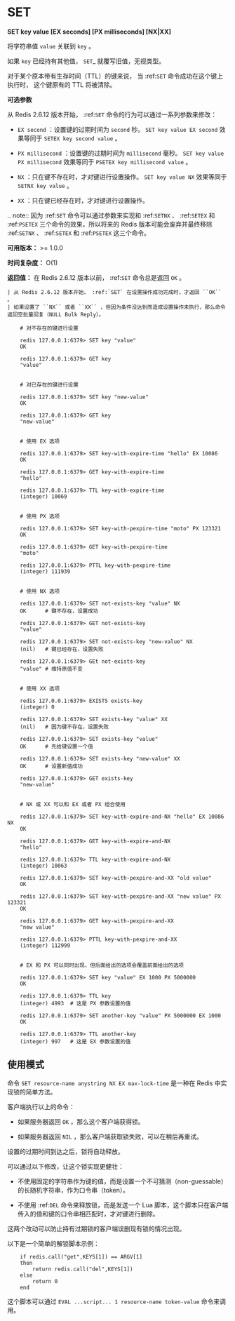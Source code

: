# SET


**SET key value [EX seconds] [PX milliseconds] [NX|XX]**

将字符串值 ``value`` 关联到 ``key`` 。

如果 ``key`` 已经持有其他值， `SET`_ 就覆写旧值，无视类型。

对于某个原本带有生存时间（TTL）的键来说，
当 :ref:`SET` 命令成功在这个键上执行时，
这个键原有的 TTL 将被清除。

**可选参数**

从 Redis 2.6.12 版本开始， :ref:`SET` 命令的行为可以通过一系列参数来修改：

- ``EX second`` ：设置键的过期时间为 ``second`` 秒。 ``SET key value EX second`` 效果等同于 ``SETEX key second value`` 。

- ``PX millisecond`` ：设置键的过期时间为 ``millisecond`` 毫秒。 ``SET key value PX millisecond`` 效果等同于 ``PSETEX key millisecond value`` 。

- ``NX`` ：只在键不存在时，才对键进行设置操作。 ``SET key value NX`` 效果等同于 ``SETNX key value`` 。

- ``XX`` ：只在键已经存在时，才对键进行设置操作。

.. note:: 因为 :ref:`SET` 命令可以通过参数来实现和 :ref:`SETNX` 、 :ref:`SETEX` 和 :ref:`PSETEX` 三个命令的效果，所以将来的 Redis 版本可能会废弃并最终移除 :ref:`SETNX` 、 :ref:`SETEX` 和 :ref:`PSETEX` 这三个命令。

**可用版本：**
    >= 1.0.0

**时间复杂度：**
    O(1)

**返回值：**
    在 Redis 2.6.12 版本以前， :ref:`SET` 命令总是返回 ``OK`` 。
    
    | 从 Redis 2.6.12 版本开始， :ref:`SET` 在设置操作成功完成时，才返回 ``OK`` 。
    | 如果设置了 ``NX`` 或者 ``XX`` ，但因为条件没达到而造成设置操作未执行，那么命令返回空批量回复（NULL Bulk Reply）。


```
    # 对不存在的键进行设置

    redis 127.0.0.1:6379> SET key "value"
    OK

    redis 127.0.0.1:6379> GET key
    "value"


    # 对已存在的键进行设置

    redis 127.0.0.1:6379> SET key "new-value"
    OK

    redis 127.0.0.1:6379> GET key
    "new-value"

    
    # 使用 EX 选项

    redis 127.0.0.1:6379> SET key-with-expire-time "hello" EX 10086
    OK

    redis 127.0.0.1:6379> GET key-with-expire-time
    "hello"

    redis 127.0.0.1:6379> TTL key-with-expire-time
    (integer) 10069


    # 使用 PX 选项

    redis 127.0.0.1:6379> SET key-with-pexpire-time "moto" PX 123321
    OK

    redis 127.0.0.1:6379> GET key-with-pexpire-time
    "moto"

    redis 127.0.0.1:6379> PTTL key-with-pexpire-time
    (integer) 111939


    # 使用 NX 选项

    redis 127.0.0.1:6379> SET not-exists-key "value" NX   
    OK      # 键不存在，设置成功

    redis 127.0.0.1:6379> GET not-exists-key
    "value"

    redis 127.0.0.1:6379> SET not-exists-key "new-value" NX   
    (nil)   # 键已经存在，设置失败

    redis 127.0.0.1:6379> GEt not-exists-key
    "value" # 维持原值不变


    # 使用 XX 选项

    redis 127.0.0.1:6379> EXISTS exists-key
    (integer) 0

    redis 127.0.0.1:6379> SET exists-key "value" XX
    (nil)   # 因为键不存在，设置失败

    redis 127.0.0.1:6379> SET exists-key "value"
    OK      # 先给键设置一个值

    redis 127.0.0.1:6379> SET exists-key "new-value" XX
    OK      # 设置新值成功

    redis 127.0.0.1:6379> GET exists-key
    "new-value"


    # NX 或 XX 可以和 EX 或者 PX 组合使用

    redis 127.0.0.1:6379> SET key-with-expire-and-NX "hello" EX 10086 NX
    OK

    redis 127.0.0.1:6379> GET key-with-expire-and-NX
    "hello"

    redis 127.0.0.1:6379> TTL key-with-expire-and-NX
    (integer) 10063

    redis 127.0.0.1:6379> SET key-with-pexpire-and-XX "old value"
    OK

    redis 127.0.0.1:6379> SET key-with-pexpire-and-XX "new value" PX 123321
    OK

    redis 127.0.0.1:6379> GET key-with-pexpire-and-XX
    "new value"

    redis 127.0.0.1:6379> PTTL key-with-pexpire-and-XX
    (integer) 112999


    # EX 和 PX 可以同时出现，但后面给出的选项会覆盖前面给出的选项

    redis 127.0.0.1:6379> SET key "value" EX 1000 PX 5000000
    OK

    redis 127.0.0.1:6379> TTL key
    (integer) 4993  # 这是 PX 参数设置的值

    redis 127.0.0.1:6379> SET another-key "value" PX 5000000 EX 1000
    OK

    redis 127.0.0.1:6379> TTL another-key
    (integer) 997   # 这是 EX 参数设置的值
```



## 使用模式

命令 ``SET resource-name anystring NX EX max-lock-time`` 是一种在 Redis 中实现锁的简单方法。

客户端执行以上的命令：

- 如果服务器返回 ``OK`` ，那么这个客户端获得锁。

- 如果服务器返回 ``NIL`` ，那么客户端获取锁失败，可以在稍后再重试。

设置的过期时间到达之后，锁将自动释放。

可以通过以下修改，让这个锁实现更健壮：

- 不使用固定的字符串作为键的值，而是设置一个不可猜测（non-guessable）的长随机字符串，作为口令串（token）。

- 不使用 :ref:`DEL` 命令来释放锁，而是发送一个 Lua 脚本，这个脚本只在客户端传入的值和键的口令串相匹配时，才对键进行删除。

这两个改动可以防止持有过期锁的客户端误删现有锁的情况出现。

以下是一个简单的解锁脚本示例：


```
    if redis.call("get",KEYS[1]) == ARGV[1]
    then
        return redis.call("del",KEYS[1])
    else
        return 0
    end
```

这个脚本可以通过 ``EVAL ...script... 1 resource-name token-value`` 命令来调用。
